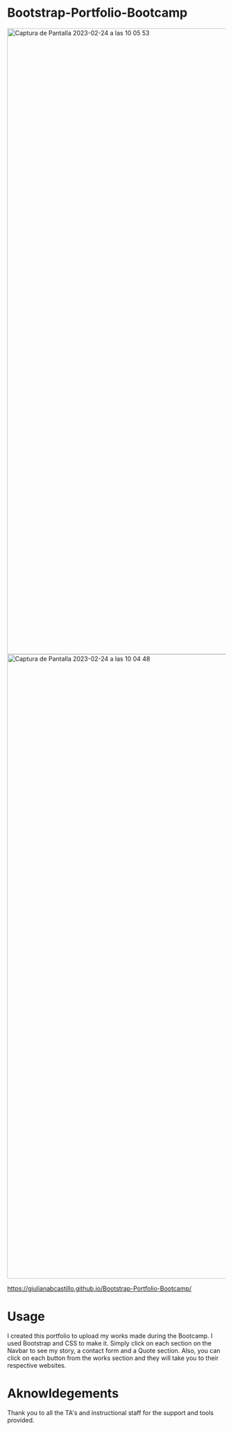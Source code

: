 # Bootstrap-Portfolio-Bootcamp
<img width="1440" alt="Captura de Pantalla 2023-02-24 a las 10 05 53" src="https://user-images.githubusercontent.com/118186099/221151454-09c0269f-361c-4937-9abb-0e683719521d.png">
<img width="1437" alt="Captura de Pantalla 2023-02-24 a las 10 04 48" src="https://user-images.githubusercontent.com/118186099/221151540-2c3a5bb0-5d32-49c0-82af-1480809585ae.png">

https://giulianabcastillo.github.io/Bootstrap-Portfolio-Bootcamp/

# Usage

I created this portfolio to upload my works made during the Bootcamp. I used Bootstrap and CSS to make it. Simply click on each section on the Navbar to see my story, a contact form and a Quote section. Also, you can click on each button from the works section and they will take you to their respective websites.

# Aknowldegements 

Thank you to all the TA's and instructional staff for the support and tools provided.


